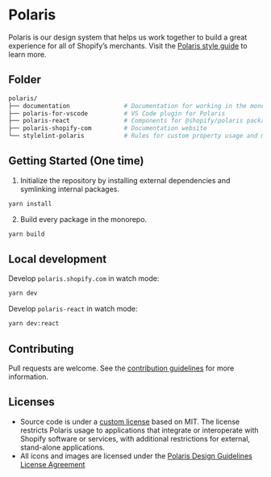 # Polaris

Polaris is our design system that helps us work together to build a great experience for all of Shopify’s merchants. Visit the [Polaris style guide](https://polaris.shopify.com) to learn more.

## Folder

```sh
polaris/
├── documentation               # Documentation for working in the monorepo
├── polaris-for-vscode          # VS Code plugin for Polaris
├── polaris-react               # Components for @shopify/polaris package
├── polaris-shopify-com         # Documentation website
└── stylelint-polaris           # Rules for custom property usage and mainline coverage
```

## Getting Started (One time)

1. Initialize the repository by installing external dependencies and symlinking internal packages.

```sh
yarn install
```

2. Build every package in the monorepo.

```sh
yarn build
```

## Local development

Develop `polaris.shopify.com` in watch mode:

```sh
yarn dev
```

Develop `polaris-react` in watch mode:

```sh
yarn dev:react
```

## Contributing

Pull requests are welcome. See the [contribution guidelines](https://github.com/Shopify/polaris-react/blob/main/.github/CONTRIBUTING.md) for more information.

## Licenses

- Source code is under a [custom license](https://github.com/Shopify/polaris-react/blob/main/LICENSE.md) based on MIT. The license restricts Polaris usage to applications that integrate or interoperate with Shopify software or services, with additional restrictions for external, stand-alone applications.
- All icons and images are licensed under the [Polaris Design Guidelines License Agreement](https://polaris.shopify.com/legal/license)
